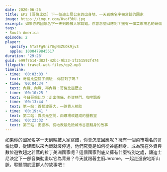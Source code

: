 ```yaml
---
date: 2020-06-26
title: EP2 [哥倫比亞] 下一位迪士尼公主的出身地、一天到晚名字被寫錯的國家
image: https://imgur.com/0vof3bU.jpg
excerpt: 如果你的國家名字一天到晚被人家寫錯，你會怎麼回應呢？擁有一個菜市場名的哥倫比亞，從建國以來內戰就沒停過，他們究竟是如何從谷底翻身、成為現在外資與數位遊牧趨之若鶩的拉丁美洲國家呢？
tags:
- South America
episode: 2
player:
  spotify: 5Tx5Fg9niYGgN4ZUOk9jv3
  apple: 1000479845517
duration: '29:28'
guid: e99f7614-d82f-42bc-9b23-1f251592f474
filepath: travel-wok-files/ep2.mp3
timeline:
- time: '00:03:03 '
  text: 哥倫比亞拼字測驗——你拼對了嗎？
- time: '00:04:34 '
  text: 內戰、內戰、再內戰：哥倫比亞歷史
- time: '00:10:25 '
  text: 今日哥倫比亞：走出傷痛、外資熱門、咖啡飄香
- time: '00:13:44 '
  text: 第一站：首都波哥大，一路貴人相助
- time: '00:19:41 '
  text: 第二站：異次元空間，由礦場改建成的鹽教堂
- time: '00:22:32 '
  text: 第三站：麥德林，從地表最危險城市谷底翻身的故事
---
```


如果你的國家名字一天到晚被人家寫錯，你會怎麼回應呢？擁有一個菜市場名的哥倫比亞，從建國以來內戰就沒停過，他們究竟是如何從谷底翻身、成為現在外資與數位遊牧趨之若鶩的拉丁美洲國家呢？這個國家到底又擁有什麼特別之處，讓迪士尼決定下一部音樂動畫以它為背景？今天就跟著主廚Jerome，一起走進安地斯山脈，聆聽關於這群人的故事吧！

